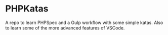 # PHPKatas
A repo to learn PHPSpec and a Gulp workflow with some simple katas. Also to learn some of the more advanced features of VSCode.